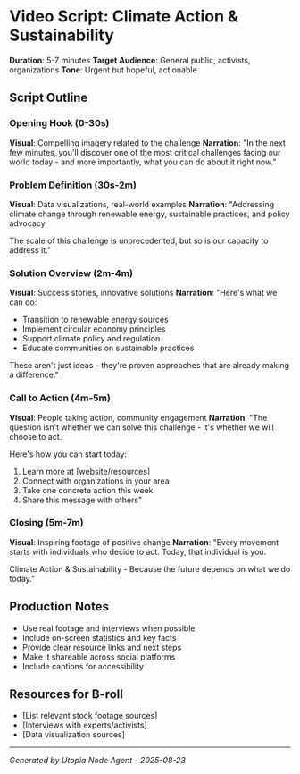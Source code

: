 # Video Script: Climate Action & Sustainability

**Duration**: 5-7 minutes
**Target Audience**: General public, activists, organizations
**Tone**: Urgent but hopeful, actionable

## Script Outline

### Opening Hook (0-30s)
**Visual**: Compelling imagery related to the challenge
**Narration**:
"In the next few minutes, you'll discover one of the most critical challenges facing our world today - and more importantly, what you can do about it right now."

### Problem Definition (30s-2m)
**Visual**: Data visualizations, real-world examples
**Narration**:
"Addressing climate change through renewable energy, sustainable practices, and policy advocacy

The scale of this challenge is unprecedented, but so is our capacity to address it."

### Solution Overview (2m-4m)
**Visual**: Success stories, innovative solutions
**Narration**:
"Here's what we can do:

- Transition to renewable energy sources
- Implement circular economy principles
- Support climate policy and regulation
- Educate communities on sustainable practices

These aren't just ideas - they're proven approaches that are already making a difference."

### Call to Action (4m-5m)
**Visual**: People taking action, community engagement
**Narration**:
"The question isn't whether we can solve this challenge - it's whether we will choose to act.

Here's how you can start today:
1. Learn more at [website/resources]
2. Connect with organizations in your area
3. Take one concrete action this week
4. Share this message with others"

### Closing (5m-7m)
**Visual**: Inspiring footage of positive change
**Narration**:
"Every movement starts with individuals who decide to act. Today, that individual is you.

Climate Action & Sustainability - Because the future depends on what we do today."

## Production Notes
- Use real footage and interviews when possible
- Include on-screen statistics and key facts
- Provide clear resource links and next steps
- Make it shareable across social platforms
- Include captions for accessibility

## Resources for B-roll
- [List relevant stock footage sources]
- [Interviews with experts/activists]
- [Data visualization sources]

---
*Generated by Utopia Node Agent - 2025-08-23*
